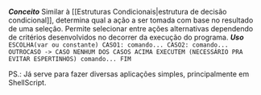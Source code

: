 ***Conceito***
	Similar à [[Estruturas Condicionais|estrutura de decisão condicional]], determina qual a ação a ser tomada com base no resultado de uma seleção. Permite selecionar entre ações alternativas dependendo de critérios desenvolvidos no decorrer da execução do programa.
***Uso***
	```
	ESCOLHA(var ou constante)
		CASO1:
			comando...
		CASO2:
			comando...
		OUTROCASO -> CASO NENHUM DOS CASOS ACIMA EXECUTEM (NECESSÁRIO PRA EVITAR ESPERTINHOS)
			comando...
	FIM
	```

PS.: Já serve para fazer diversas aplicações simples, principalmente em ShellScript.
